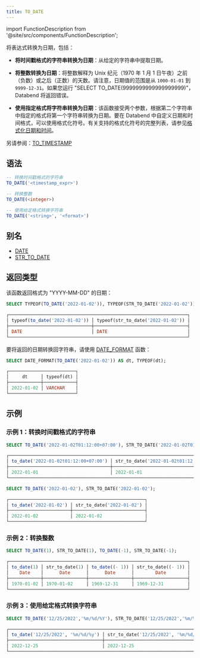 ```yaml
---
title: TO_DATE
---
```

import FunctionDescription from '@site/src/components/FunctionDescription';

<FunctionDescription description="引入或更新于：v1.1.39"/>

将表达式转换为日期，包括：

- **将时间戳格式的字符串转换为日期**：从给定的字符串中提取日期。

- **将整数转换为日期**：将整数解释为 Unix 纪元（1970 年 1 月 1 日午夜）之前（负数）或之后（正数）的天数。请注意，日期值的范围是从 `1000-01-01` 到 `9999-12-31`。如果您运行 "SELECT TO_DATE(9999999999999999999)"，Databend 将返回错误。

- **使用指定格式将字符串转换为日期**：该函数接受两个参数，根据第二个字符串中指定的格式将第一个字符串转换为日期。要在 Databend 中自定义日期和时间格式，可以使用格式化符号。有关支持的格式化符号的完整列表，请参见[格式化日期和时间](../../00-sql-reference/10-data-types/datetime.md#formatting-date-and-time)。

另请参阅：[TO_TIMESTAMP](to-timestamp)

## 语法

```sql
-- 转换时间戳格式的字符串
TO_DATE('<timestamp_expr>')

-- 转换整数
TO_DATE(<integer>)

-- 使用给定格式转换字符串
TO_DATE('<string>', '<format>')
```

## 别名

- [DATE](date.md)
- [STR_TO_DATE](str-to-date.md)

## 返回类型

该函数返回格式为 "YYYY-MM-DD" 的日期：

```sql
SELECT TYPEOF(TO_DATE('2022-01-02')), TYPEOF(STR_TO_DATE('2022-01-02'));

┌───────────────────────────────────────────────────────────────────┐
│ typeof(to_date('2022-01-02')) │ typeof(str_to_date('2022-01-02')) │
├───────────────────────────────┼───────────────────────────────────┤
│ DATE                          │ DATE                              │
└───────────────────────────────────────────────────────────────────┘
```

要将返回的日期转换回字符串，请使用 [DATE_FORMAT](date-format.md) 函数：

```sql
SELECT DATE_FORMAT(TO_DATE('2022-01-02')) AS dt, TYPEOF(dt);

┌─────────────────────────┐
│     dt     │ typeof(dt) │
├────────────┼────────────┤
│ 2022-01-02 │ VARCHAR    │
└─────────────────────────┘
```

## 示例

### 示例 1：转换时间戳格式的字符串

```sql
SELECT TO_DATE('2022-01-02T01:12:00+07:00'), STR_TO_DATE('2022-01-02T01:12:00+07:00');

┌─────────────────────────────────────────────────────────────────────────────────┐
│ to_date('2022-01-02t01:12:00+07:00') │ str_to_date('2022-01-02t01:12:00+07:00') │
├──────────────────────────────────────┼──────────────────────────────────────────┤
│ 2022-01-01                           │ 2022-01-01                               │
└─────────────────────────────────────────────────────────────────────────────────┘

SELECT TO_DATE('2022-01-02'), STR_TO_DATE('2022-01-02');

┌───────────────────────────────────────────────────┐
│ to_date('2022-01-02') │ str_to_date('2022-01-02') │
├───────────────────────┼───────────────────────────┤
│ 2022-01-02            │ 2022-01-02                │
└───────────────────────────────────────────────────┘
```

### 示例 2：转换整数

```sql
SELECT TO_DATE(1), STR_TO_DATE(1), TO_DATE(-1), STR_TO_DATE(-1);

┌───────────────────────────────────────────────────────────────────┐
│ to_date(1) │ str_to_date(1) │ to_date((- 1)) │ str_to_date((- 1)) │
│    Date    │      Date      │      Date      │        Date        │
├────────────┼────────────────┼────────────────┼────────────────────┤
│ 1970-01-02 │ 1970-01-02     │ 1969-12-31     │ 1969-12-31         │
└───────────────────────────────────────────────────────────────────┘
```

### 示例 3：使用给定格式转换字符串

```sql
SELECT TO_DATE('12/25/2022','%m/%d/%Y'), STR_TO_DATE('12/25/2022','%m/%d/%Y');

┌───────────────────────────────────────────────────────────────────────────┐
│ to_date('12/25/2022', '%m/%d/%y') │ str_to_date('12/25/2022', '%m/%d/%y') │
├───────────────────────────────────┼───────────────────────────────────────┤
│ 2022-12-25                        │ 2022-12-25                            │
└───────────────────────────────────────────────────────────────────────────┘
```